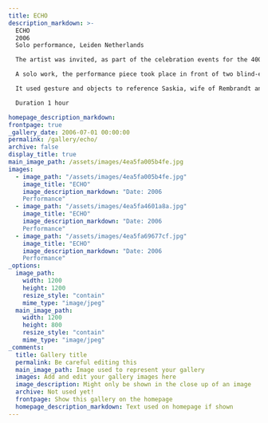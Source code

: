 ```yaml
---
title: ECHO
description_markdown: >-
  ECHO  
  2006  
  Solo performance, Leiden Netherlands  

  The artist was invited, as part of the celebration events for the 400th birthday of Rembrandt, to exhibit in the exhibition ‘They Came to See’ at the Hooglandse Kerk, Leiden Netherlands in July 2006.  

  A solo work, the performance piece took place in front of two blind-embossed prints made by the artist, hung on the wall behind her in the cathedral.  

  It used gesture and objects to reference Saskia, wife of Rembrandt and Hendrickje, his mistress. The work alluded to the conflict between a love described through devotion, repetitious acts and constancy and a passion that is hidden, unacknowledged but ultimately destructive.

  Duration 1 hour

homepage_description_markdown: 
frontpage: true
_gallery_date: 2006-07-01 00:00:00
permalink: /gallery/echo/
archive: false
display_title: true
main_image_path: /assets/images/4ea5fa005b4fe.jpg
images:
  - image_path: "/assets/images/4ea5fa005b4fe.jpg"
    image_title: "ECHO"
    image_description_markdown: "Date: 2006  
    Performance"
  - image_path: "/assets/images/4ea5fa4601a8a.jpg"
    image_title: "ECHO"
    image_description_markdown: "Date: 2006  
    Performance"
  - image_path: "/assets/images/4ea5fa69677cf.jpg"
    image_title: "ECHO"
    image_description_markdown: "Date: 2006  
    Performance"
_options:
  image_path:
    width: 1200
    height: 1200
    resize_style: "contain"
    mime_type: "image/jpeg"
  main_image_path:
    width: 1200
    height: 800
    resize_style: "contain"
    mime_type: "image/jpeg"
_comments:
  title: Gallery title
  permalink: Be careful editing this
  main_image_path: Image used to represent your gallery
  images: Add and edit your gallery images here
  image_description: Might only be shown in the close up of an image
  archive: Not used yet!
  frontpage: Show this gallery on the homepage
  homepage_description_markdown: Text used on homepage if shown
---
```



